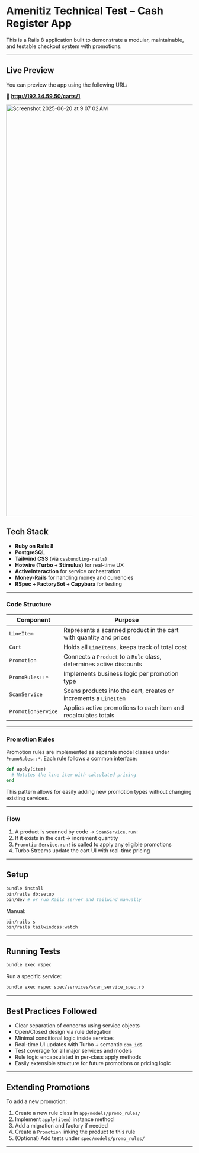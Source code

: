 # Amenitiz Technical Test – Cash Register App

This is a Rails 8 application built to demonstrate a modular, maintainable, and testable checkout system with promotions.

---
## Live Preview

You can preview the app using the following URL:

🔗 **http://192.34.59.50/carts/1**

<img width="1111" alt="Screenshot 2025-06-20 at 9 07 02 AM" src="https://github.com/user-attachments/assets/b65852b5-df6b-482a-9698-2d3e5be4e196" />


## Tech Stack

- **Ruby on Rails 8**
- **PostgreSQL**
- **Tailwind CSS** (via `cssbundling-rails`)
- **Hotwire (Turbo + Stimulus)** for real-time UX
- **ActiveInteraction** for service orchestration
- **Money-Rails** for handling money and currencies
- **RSpec + FactoryBot + Capybara** for testing

---


### Code Structure

| Component         | Purpose                                                                 |
|-------------------|-------------------------------------------------------------------------|
| `LineItem`        | Represents a scanned product in the cart with quantity and prices       |
| `Cart`            | Holds all `LineItems`, keeps track of total cost                        |
| `Promotion`       | Connects a `Product` to a `Rule` class, determines active discounts      |
| `PromoRules::*`   | Implements business logic per promotion type                            |
| `ScanService`     | Scans products into the cart, creates or increments a `LineItem`        |
| `PromotionService`| Applies active promotions to each item and recalculates totals          |

---

### Promotion Rules

Promotion rules are implemented as separate model classes under `PromoRules::*`. Each rule follows a common interface:

```ruby
def apply(item)
  # Mutates the line item with calculated pricing
end
```

This pattern allows for easily adding new promotion types without changing existing services.

---

### Flow

1. A product is scanned by code → `ScanService.run!`
2. If it exists in the cart → increment quantity
3. `PromotionService.run!` is called to apply any eligible promotions
4. Turbo Streams update the cart UI with real-time pricing

---

## Setup

```bash
bundle install
bin/rails db:setup
bin/dev # or run Rails server and Tailwind manually
```

Manual:

```bash
bin/rails s
bin/rails tailwindcss:watch
```

---

## Running Tests

```bash
bundle exec rspec
```

Run a specific service:

```bash
bundle exec rspec spec/services/scan_service_spec.rb
```

---

## Best Practices Followed

- Clear separation of concerns using service objects
- Open/Closed design via rule delegation
- Minimal conditional logic inside services
- Real-time UI updates with Turbo + semantic `dom_id`s
- Test coverage for all major services and models
- Rule logic encapsulated in per-class apply methods
- Easily extensible structure for future promotions or pricing logic

---

## Extending Promotions

To add a new promotion:

1. Create a new rule class in `app/models/promo_rules/`
2. Implement `apply(item)` instance method
3. Add a migration and factory if needed
4. Create a `Promotion` linking the product to this rule
5. (Optional) Add tests under `spec/models/promo_rules/`

---